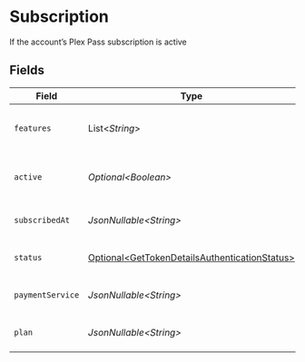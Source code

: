 # Subscription

If the account’s Plex Pass subscription is active


## Fields

| Field                                                                                                            | Type                                                                                                             | Required                                                                                                         | Description                                                                                                      | Example                                                                                                          |
| ---------------------------------------------------------------------------------------------------------------- | ---------------------------------------------------------------------------------------------------------------- | ---------------------------------------------------------------------------------------------------------------- | ---------------------------------------------------------------------------------------------------------------- | ---------------------------------------------------------------------------------------------------------------- |
| `features`                                                                                                       | List\<*String*>                                                                                                  | :heavy_minus_sign:                                                                                               | List of features allowed on your Plex Pass subscription                                                          |                                                                                                                  |
| `active`                                                                                                         | *Optional\<Boolean>*                                                                                             | :heavy_minus_sign:                                                                                               | If the account's Plex Pass subscription is active                                                                | true                                                                                                             |
| `subscribedAt`                                                                                                   | *JsonNullable\<String>*                                                                                          | :heavy_minus_sign:                                                                                               | Date the account subscribed to Plex Pass                                                                         | 2021-04-12T18:21:12Z                                                                                             |
| `status`                                                                                                         | [Optional\<GetTokenDetailsAuthenticationStatus>](../../models/operations/GetTokenDetailsAuthenticationStatus.md) | :heavy_minus_sign:                                                                                               | String representation of subscriptionActive                                                                      | Inactive                                                                                                         |
| `paymentService`                                                                                                 | *JsonNullable\<String>*                                                                                          | :heavy_minus_sign:                                                                                               | Payment service used for your Plex Pass subscription                                                             |                                                                                                                  |
| `plan`                                                                                                           | *JsonNullable\<String>*                                                                                          | :heavy_minus_sign:                                                                                               | Name of Plex Pass subscription plan                                                                              |                                                                                                                  |